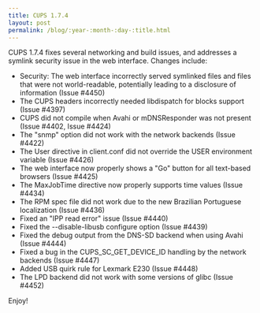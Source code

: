 ```yaml
---
title: CUPS 1.7.4
layout: post
permalink: /blog/:year-:month-:day-:title.html
---
```


CUPS 1.7.4 fixes several networking and build issues, and addresses a symlink security issue in the web interface. Changes include:

- Security: The web interface incorrectly served symlinked files and files that were not world-readable, potentially leading to a disclosure of information (Issue #4450)
- The CUPS headers incorrectly needed libdispatch for blocks support (Issue #4397)
- CUPS did not compile when Avahi or mDNSResponder was not present (Issue #4402, Issue #4424)
- The "snmp" option did not work with the network backends (Issue #4422)
- The User directive in client.conf did not override the USER environment variable (Issue #4426)
- The web interface now properly shows a "Go" button for all text-based browsers (Issue #4425)
- The MaxJobTime directive now properly supports time values (Issue #4434)
- The RPM spec file did not work due to the new Brazilian Portuguese localization (Issue #4436)
- Fixed an "IPP read error" issue (Issue #4440)
- Fixed the --disable-libusb configure option (Issue #4439)
- Fixed the debug output from the DNS-SD backend when using Avahi (Issue #4444)
- Fixed a bug in the CUPS_SC_GET_DEVICE_ID handling by the network backends (Issue #4447)
- Added USB quirk rule for Lexmark E230 (Issue #4448)
- The LPD backend did not work with some versions of glibc (Issue #4452)

Enjoy!
